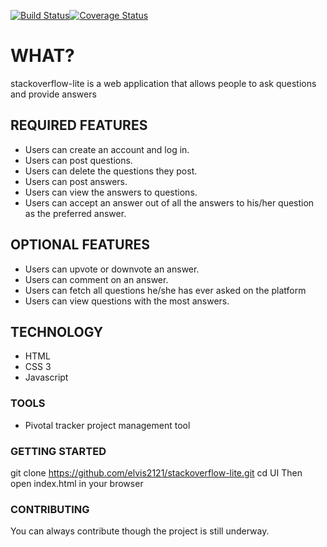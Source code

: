 [![Build Status](https://travis-ci.org/elvis2121/stackoverflow-lite.svg?branch=develop)](https://travis-ci.org/elvis2121/stackoverflow-lite)[![Coverage Status](https://coveralls.io/repos/github/elvis2121/stackoverflow-lite/badge.svg?branch=develop)](https://coveralls.io/github/elvis2121/stackoverflow-lite?branch=develop)
# WHAT?
stackoverflow-lite is a web application that allows people to ask questions and provide answers

## REQUIRED FEATURES
* Users can create an account and log in.
* Users can post questions.
* Users can delete the questions they post.
* Users can post answers.
* Users can view the answers to questions.
* Users can accept an answer out of all the answers to his/her question as the preferred answer.

## OPTIONAL FEATURES
* Users can upvote or downvote an answer.
* Users can comment on an answer.
* Users can fetch all questions he/she has ever asked on the platform
* Users can view questions with the most answers.
## TECHNOLOGY
* HTML
* CSS 3
* Javascript 

### TOOLS
* Pivotal tracker project management tool

### GETTING STARTED
git clone https://github.com/elvis2121/stackoverflow-lite.git 
cd UI Then open index.html in your browser

### CONTRIBUTING
You can always contribute though the project is still underway.
